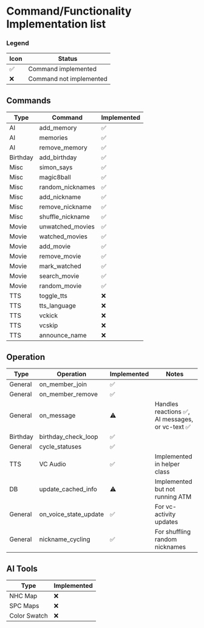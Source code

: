 # Command/Functionality Implementation list

### Legend
| Icon | Status                  |
|------|-------------------------|
| ✅    | Command implemented     |
| ❌    | Command not implemented |


## Commands
| Type     | Command          | Implemented |
|----------|------------------|-------------|
| AI       | add_memory       | ✅           |
| AI       | memories         | ✅           |
| AI       | remove_memory    | ✅           |
| Birthday | add_birthday     | ✅           |
| Misc     | simon_says       | ✅           |
| Misc     | magic8ball       | ✅           |
| Misc     | random_nicknames | ✅           |
| Misc     | add_nickname     | ✅           |
| Misc     | remove_nickname  | ✅           |
| Misc     | shuffle_nickname | ✅           |
| Movie    | unwatched_movies | ✅           |
| Movie    | watched_movies   | ✅           |
| Movie    | add_movie        | ✅           |
| Movie    | remove_movie     | ✅           |
| Movie    | mark_watched     | ✅           |
| Movie    | search_movie     | ✅           |
| Movie    | random_movie     | ✅           |
| TTS      | toggle_tts       | ❌           |
| TTS      | tts_language     | ❌           |
| TTS      | vckick           | ❌           |
| TTS      | vcskip           | ❌           |
| TTS      | announce_name    | ❌           |


## Operation
| Type     | Operation             | Implemented | Notes                                          | 
|----------|-----------------------|-------------|------------------------------------------------|
| General  | on_member_join        | ✅           |                                                |
| General  | on_member_remove      | ✅           |                                                |
| General  | on_message            | ⚠️          | Handles reactions ✅, AI messages, or vc-text ✅ | 
| Birthday | birthday_check_loop   | ✅           |                                                | 
| General  | cycle_statuses        | ✅           |                                                | 
| TTS      | VC Audio              | ✅           | Implemented in helper class                    |
| DB       | update_cached_info    | ⚠️          | Implemented but not running ATM                | 
| General  | on_voice_state_update | ✅           | For vc-activity updates                        | 
| General  | nickname_cycling      | ✅           | For shuffling random nicknames                 | 

## AI Tools
| Type         | Implemented |
|--------------|-------------|
| NHC Map      | ❌           |
| SPC Maps     | ❌           |
| Color Swatch | ❌           |



